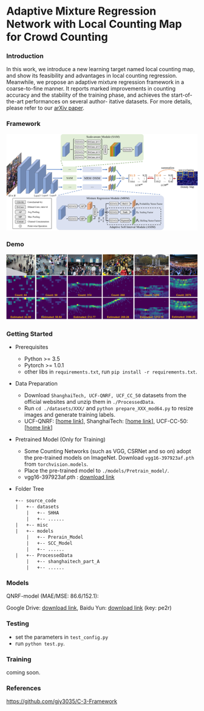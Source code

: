 # Adaptive Mixture Regression Network with Local Counting Map for Crowd Counting


### Introduction
In this work, we introduce a new learning target named local counting map, and
show its feasibility and advantages in local counting regression. Meanwhile, we
propose an adaptive mixture regression framework in a coarse-to-fine manner.
It reports marked improvements in counting accuracy and the stability of the
training phase, and achieves the start-of-the-art performances on several author-
itative datasets. For more details, please refer to our [arXiv paper](https://arxiv.org/abs/2005.05776).

### Framework
<img src="doc/framework.jpg" width=800>

### Demo
<img src="doc/demo.jpg" width=800>

### Getting Started
- Prerequisites
  - Python >= 3.5
  - Pytorch >= 1.0.1
  - other libs in ```requirements.txt```, run ```pip install -r requirements.txt```.

- Data Preparation
  - Download ```ShanghaiTech, UCF-QNRF, UCF_CC_50``` datasets from the official websites 
    and unzip them in ```./ProcessedData```.
  - Run ```cd ./datasets/XXX/``` and ```python prepare_XXX_mod64.py``` to resize images and generate training labels.
  - UCF-QNRF: [[home link](https://www.crcv.ucf.edu/data/ucf-qnrf/)], 
ShanghaiTech: [[home link](https://pan.baidu.com/s/1nuAYslz)], 
UCF-CC-50: [[home link](http://crcv.ucf.edu/data/ucf-cc-50/)]

- Pretrained Model (Only for Training)
  - Some Counting Networks (such as VGG, CSRNet and so on) adopt the pre-trained models on ImageNet.
    Download ```vgg16-397923af.pth``` from ```torchvision.models```.
  - Place the pre-trained model to ```./models/Pretrain_model/```. 
  - vgg16-397923af.pth : [download link](https://download.pytorch.org/models/vgg16-397923af.pth)

- Folder Tree
    ```
    +-- source_code
    |   +-- datasets
        |   +-- SHHA
        |   +-- ......
    |   +-- misc     
    |   +-- models
        |   +-- Prerain_Model
        |   +-- SCC_Model
        |   +-- ......
    |   +-- ProcessedData
        |   +-- shanghaitech_part_A
        |   +-- ......
    ```

### Models
QNRF-model (MAE/MSE: 86.6/152.1):

Google Drive: [download link](https://drive.google.com/open?id=1btZa7ltAwqQe0CDa41P67EtTdY0iJOfh),
Baidu Yun: [download link](https://pan.baidu.com/s/1humECw3oz4xRbWy5CaakZQ) (key: pe2r) 

### Testing
- set the parameters in ```test_config.py```
- run ```python test.py```.

### Training
coming soon.

### References
https://github.com/gjy3035/C-3-Framework
